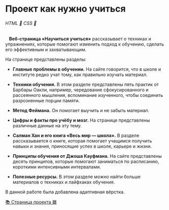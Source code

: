 # Проект как нужно учиться

###### HTML 🔴 CSS 🔵
 
 **Веб-страница «Научиться учиться»** рассказывает о техниках и упражнениях, которые помогают изменить подход к обучению, сделать его эффективным и захватывающим.

На странице представлены разделы:

* **Главные проблемы в обучении.** На сайте говорится, что в школе и институте редко учат тому, как правильно изучать материал.

* **Техники обучения.**  В этом разделе представлены пять практик от Барбары Оакли, например, чередование сфокусированного и рассеянного мышления, вспоминание изученного, чтобы соединить разрозненные порции памяти.

* **Метод Феймана.** Он помогает выучить и не забыть материал.

* **Цифры и факты про учёбу и мозг.**  На странице представлены различные данные на эту тему.

* **Салман Хан и его книга «Весь мир — школа».** В разделе рассказывается о книге, которая помогает учащимся получить навыки и знания, приносящие успех в школе, карьере и жизни.

* **Принципы обучения от Джоша Кауфмана.** На сайте представлены десять принципов, которые помогают заниматься по расписанию, короткими интенсивными интервалами.

* **Полезные ресурсы.** В этом разделе можно найти больше материалов о техниках и лайфхаках обучения.

В данной работе была добавлена  адаптивная вёрстка.

[📚 Страница проекта 🟦](https://navi113.github.io/p1_How_to_study_adaptive/)
